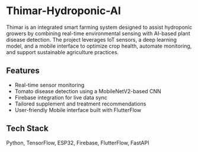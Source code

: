 # Thimar-Hydroponic-AI
Thimar is an integrated smart farming system designed to assist hydroponic growers by combining real-time environmental sensing with AI-based plant disease detection. The project leverages IoT sensors, a deep learning model, and a mobile interface to optimize crop health, automate monitoring, and support sustainable agriculture practices.

## Features
- Real-time sensor monitoring
- Tomato disease detection using a MobileNetV2-based CNN
- Firebase integration for live data sync
- Tailored supplement and treatment recommendations
- User-friendly Mobile interface built with FlutterFlow

## Tech Stack
Python, TensorFlow, ESP32, Firebase, FlutterFlow, FastAPI

